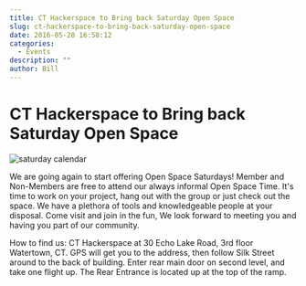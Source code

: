 ```yaml
---
title: CT Hackerspace to Bring back Saturday Open Space
slug: ct-hackerspace-to-bring-back-saturday-open-space
date: 2016-05-28 16:58:12
categories:
  - Events
description: ""
author: Bill
---
```


# CT Hackerspace to Bring back Saturday Open Space

![saturday calendar](/uploads/2016/05/saturday-calendar-150x150.jpg)

We are going again to start offering Open Space Saturdays! Member and Non-Members are free to attend our always informal Open Space Time. It's time to work on your project, hang out with the group or just check out the space. We have a plethora of tools and knowledgeable people at your disposal. Come visit and join in the fun, We look forward to meeting you and having you part of our community.

How to find us: CT Hackerspace at 30 Echo Lake Road, 3rd floor Watertown, CT. GPS will get you to the address, then follow Silk Street around to the back of building. Enter rear main door on second level, and take one flight up. The Rear Entrance is located up at the top of the ramp.
